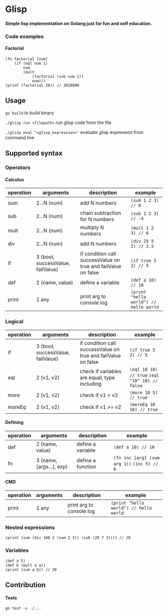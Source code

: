 # Glisp
#### Simple lisp implementation on Golang just for fun and self education.
### Code examples
#### Factorial

```
(fn factorial [num]
    (if (eql num 1)
        num
        (mult
            (factorial (sub num 1))
            num)))
(print (factorial 10)) // 3628800
```

## Usage
`go build` to build binary

`./glisp run <filepath>` run glisp code from the file

`./glisp eval "<glisp_expression>"` evaluate glisp expression from command line

## Supported syntax
### Operators

#### Calculus
| operation | arguments | description | example |
|---|---|---|---|
| sum | 2...N (num) | add N numbers | `(sum 1 2 3) // 6`|
| sub | 2...N (num) | chain subtraction  for N numbers | `(sub 1 2 3) // -4`|
| mult | 2...N (num) | multiply N numbers | `(mult 1 2 3) // 6` |
| div | 2...N (num) | add N numbers | `(div 25 5 2) // 2.5` |
| if | 3 (bool, successValue, failValue) | if condition call successValue on true and failValue on false | `(if true 5 2) // 5` |
| def | 2 (name, value) | define a variable | `(def a 10) // 10` |
| print | 1 any | print arg to console log | `(print "hello world") // hello world` |

### Logical
| operation | arguments | description | example |
|---|---|---|---|
| if | 3 (bool, successValue, failValue) | if condition call successValue on true and failValue on false | `(if true 5 2) // 5` |
| eql | 2 (v1, v2) | check if variables are equal, type including | `(eql 10 10) // true` `(eql "10" 10) // false` |
| more | 2 (v1, v2) | check if v1 > v2 | `(more 10 5) // true` |
| moreEq | 2 (v1, v2) | check if v1 >= v2 | `(moreEq 10 10) // true` |

#### Defining
| operation | arguments | description | example |
|---|---|---|---|
| def | 2 (name, value) | define a variable | `(def a 10) // 10` |
| fn | 3 (name, [args...], exp) | define a function | `(fn inc [arg] (sum arg 1))` `(inc 5) // 6` |

#### CMD
| operation | arguments | description | example |
|---|---|---|---|
| print | 1 any | print arg to console log | `(print "hello world") // hello world` |

### Nested expressions
```
(print (sum (div 100 2 (sum 2 3)) (sub (20 7 3)))) // 20
```
### Variables 
```
(def a 5)
(def b (mult a a))
(print (sum a b)) // 30
```
## Contribution
#### Tests
`go test -v ./...`